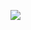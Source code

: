 ![](https://www.nta.go.jp/tmp/a4673032-7d3a-4852-951c-02f63c989151/images/10ad6564f98fb6f34617a50091d24bf7dfa75d4d5551cf2be6a886a048db12f2.jpg)